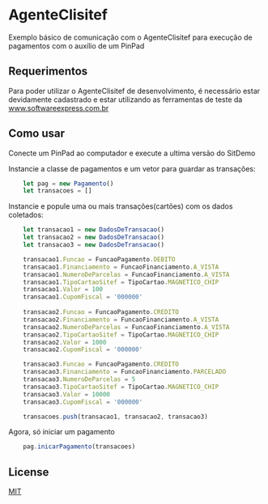 # AgenteClisitef
Exemplo básico de comunicação com o AgenteClisitef para execução de pagamentos com o auxílio de um PinPad


## Requerimentos
Para poder utilizar o AgenteClisitef de desenvolvimento, é necessário estar devidamente cadastrado e estar utilizando as ferramentas de teste da www.softwareexpress.com.br


## Como usar
Conecte um PinPad ao computador e execute a ultima versão do SitDemo


Instancie a classe de pagamentos e um vetor para guardar as transações:
```js
    let pag = new Pagamento()
    let transacoes = []
```

Instancie e popule uma ou mais transações(cartões) com os dados coletados:
```js
    let transacao1 = new DadosDeTransacao()
    let transacao2 = new DadosDeTransacao()
    let transacao3 = new DadosDeTransacao()

    transacao1.Funcao = FuncaoPagamento.DEBITO
    transacao1.Financiamento = FuncaoFinanciamento.A_VISTA
    transacao1.NumeroDeParcelas = FuncaoFinanciamento.A_VISTA
    transacao1.TipoCartaoSitef = TipoCartao.MAGNETICO_CHIP
    transacao1.Valor = 100
    transacao1.CupomFiscal = '000000'
    
    transacao2.Funcao = FuncaoPagamento.CREDITO
    transacao2.Financiamento = FuncaoFinanciamento.A_VISTA
    transacao2.NumeroDeParcelas = FuncaoFinanciamento.A_VISTA
    transacao2.TipoCartaoSitef = TipoCartao.MAGNETICO_CHIP
    transacao2.Valor = 1000
    transacao2.CupomFiscal = '000000'

    transacao3.Funcao = FuncaoPagamento.CREDITO
    transacao3.Financiamento = FuncaoFinanciamento.PARCELADO
    transacao3.NumeroDeParcelas = 5
    transacao3.TipoCartaoSitef = TipoCartao.MAGNETICO_CHIP
    transacao3.Valor = 10000
    transacao3.CupomFiscal = '000000'

    transacoes.push(transacao1, transacao2, transacao3)
```


Agora, só iniciar um pagamento
```js
    pag.inicarPagamento(transacoes)
```


## License
[MIT](https://choosealicense.com/licenses/mit/)
